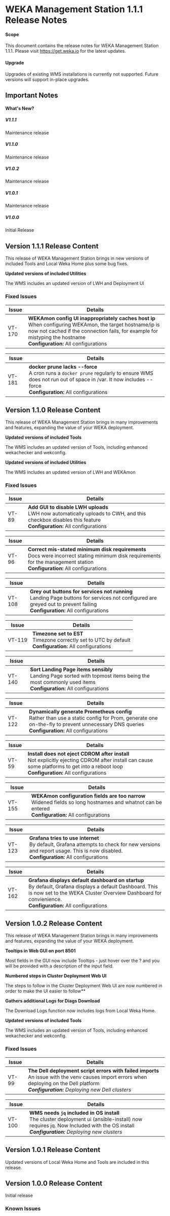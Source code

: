 
# WEKA Management Station 1.1.1 Release Notes

#### Scope
This document contains the release notes for WEKA Management Station 1.1.1.  Please visit
https://get.weka.io for the latest updates.

#### Upgrade
Upgrades of existing WMS installations is currently not supported.  Future versions will support in-place upgrades.

## Important Notes
#### **What's New?**

##### V1.1.1
Maintenance release

##### V1.1.0
Maintenance release

##### V1.0.2
Maintenance release

##### V1.0.1
Maintenance release

##### V1.0.0
Initial Release

## Version 1.1.1 Release Content

This release of WEKA Management Station brings in new versions of included Tools and Local Weka Home plus some bug fixes.

**Updated versions of included Utilities**

The WMS includes an updated version of LWH and Deployment UI

### Fixed Issues


| Issue | Details                                                                                                                                                      |
|-------|--------------------------------------------------------------------------------------------------------------------------------------------------------------| 
| VT-170 | **WEKAmon config UI inappropriately caches host ip**<br>When configuring WEKAmon, the target hostname/ip is now not cached if the connection fails, for example for mistyping the hostname<br>**Configuration:** All configurations | 

| Issue | Details                                                                                                                                                      |
|-------|--------------------------------------------------------------------------------------------------------------------------------------------------------------| 
| VT-181 | **docker prune lacks --force**<br>A cron runs a `docker prune` regularly to ensure WMS does not run out of space in /var.  It now includes --force<br>**Configuration:** All configurations | 


## Version 1.1.0 Release Content

This release of WEKA Management Station brings in many improvements and features, expanding the value of your WEKA deployment.

**Updated versions of included Tools**

The WMS includes an updated version of Tools, including enhanced wekachecker and wekconfig.

**Updated versions of included Utilities**

The WMS includes an updated version of LWH and WEKAmon

### Fixed Issues


| Issue | Details                                                                                                                                                      |
|-------|--------------------------------------------------------------------------------------------------------------------------------------------------------------| 
| VT-89 | **Add GUI to disable LWH uploads**<br>LWH now automatically uploads to CWH, and this checkbox disables this feature<br>**Configuration:** All configurations | 

| Issue | Details                                                                                                                                                                       |
|-------|-------------------------------------------------------------------------------------------------------------------------------------------------------------------------------| 
| VT-96 | **Correct mis-stated minimum disk requirements**<br>Docs were incorrect stating minimum disk requirements for the management station<br>**Configuration:** All configurations | 

| Issue  | Details                                                                                                                                                                      |
|--------|------------------------------------------------------------------------------------------------------------------------------------------------------------------------------| 
| VT-108 | **Grey out buttons for services not running**<br>Landing Page buttons for services not configured are greyed out to prevent failing<br>**Configuration:** All configurations | 

| Issue  | Details                                                                                                      |
|--------|--------------------------------------------------------------------------------------------------------------| 
| VT-119 | **Timezone set to EST**<br>Timezone correctly set to UTC by default<br>**Configuration:** All configurations | 

| Issue  | Details                                                                                                                                                    |
|--------|------------------------------------------------------------------------------------------------------------------------------------------------------------| 
| VT-140 | **Sort Landing Page items sensibly**<br>Landing Page sorted with topmost items being the most commonly used items<br>**Configuration:** All configurations | 

| Issue  | Details                                                                                                                                                                                     |
|--------|---------------------------------------------------------------------------------------------------------------------------------------------------------------------------------------------| 
| VT-122 | **Dynamically generate Prometheus config**<br>Rather than use a static config for Prom, generate one on-the-fly to prevent unnecessary DNS queries<br>**Configuration:** All configurations | 

| Issue | Details                                                                                                                                                                                   |
|-------|-------------------------------------------------------------------------------------------------------------------------------------------------------------------------------------------| 
| VT-59 | **Install does not eject CDROM after install**<br>Not explicitly ejecting CDROM after install can cause some platforms to get into a reboot loop<br>**Configuration:** All configurations | 

| Issue  | Details                                                                                                                                                 |
|--------|---------------------------------------------------------------------------------------------------------------------------------------------------------| 
| VT-155 | **WEKAmon configuration fields are too narrow**<br>Widened fields so long hostnames and whatnot can be entered<br>**Configuration:** All configurations | 

| Issue  | Details                                                                                                                                                                       |
|--------|-------------------------------------------------------------------------------------------------------------------------------------------------------------------------------| 
| VT-123 | **Grafana tries to use internet**<br>By default, Grafana attempts to check for new versions and report usage.  This is now disabled.<br>**Configuration:** All configurations | 

| Issue  | Details                                                                                                                                                                                                                   |
|--------|---------------------------------------------------------------------------------------------------------------------------------------------------------------------------------------------------------------------------| 
| VT-162 | **Grafana displays default dashboard on startup**<br>By default, Grafana displays a default Dashboard.  This is now set to the WEKA Cluster Overview Dashboard for convienience.<br>**Configuration:** All configurations | 

## Version 1.0.2 Release Content

This release of WEKA Management Station brings in many improvements and features, expanding the value of your WEKA deployment.

**Tooltips in Web GUI on port 8501**

Most fields in the GUI now include Tooltips - just hover over the ? and you will be provided with a description of the input field.

**Numbered steps in Cluster Deployment Web UI**

The steps to follow in the Cluster Deployment Web UI are now numbered in order to make the UI easier to follow**

**Gathers additional Logs for Diags Download**

The Download Logs function now includes logs from Local Weka Home.

**Updated versions of included Tools**

The WMS includes an updated version of Tools, including enhanced wekachecker and wekconfig.


### Fixed Issues

| Issue | Details                                                                                                                                                                                          |
|-------|--------------------------------------------------------------------------------------------------------------------------------------------------------------------------------------------------| 
| VT-99 | **The Dell deployment script errors with failed imports**<br>An issue with the venv causes import errors when deploying on the Dell platform<br>_**Configuration:** Deploying new Dell clusters_ | 

| Issue  | Details                                                                                                                                                                                   |
|--------|-------------------------------------------------------------------------------------------------------------------------------------------------------------------------------------------| 
| VT-100 | **WMS needs `jq` included in OS install**<br>The cluster deployment ui (ansible-install) now requires jq. Now Included with the OS install<br>_**Configuration:** Deploying new clusters_ | 

## Version 1.0.1 Release Content

Updated versions of Local Weka Home and Tools are included in this release.

## Version 1.0.0 Release Content

Initial release


### Known Issues

